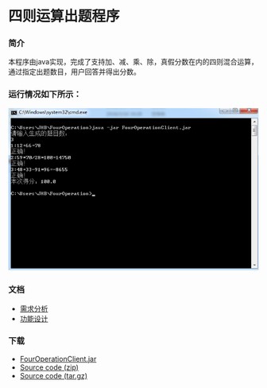 # 四则运算出题程序

### 简介
本程序由java实现，完成了支持加、减、乘、除，真假分数在内的四则混合运算，通过指定出题数目，用户回答并得出分数。
### 运行情况如下所示：
![](https://raw.githubusercontent.com/hbelove/FourOperation/master/test/test.png)
### 文档
- [需求分析](https://github.com/hbelove/FourOperation/blob/master/doc/%E9%9C%80%E6%B1%82%E5%88%86%E6%9E%90.docx)
- [功能设计](https://github.com/hbelove/FourOperation/blob/master/doc/%E5%8A%9F%E8%83%BD%E8%AE%BE%E8%AE%A1.docx)
### 下载
- [FourOperationClient.jar](https://github.com/hbelove/FourOperation/releases/download/0.0.1/FourOperationClient.jar)
- [Source code (zip)](https://github.com/hbelove/FourOperation/archive/0.0.1.zip)
- [Source code (tar.gz)](https://github.com/hbelove/FourOperation/archive/0.0.1.tar.gz)
